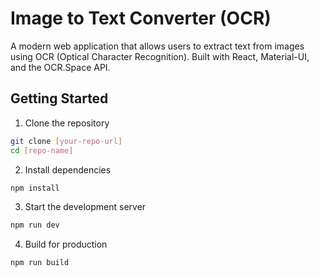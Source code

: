 # Image to Text Converter (OCR)

A modern web application that allows users to extract text from images using OCR (Optical Character Recognition). Built with React, Material-UI, and the OCR.Space API.

## Getting Started

1. Clone the repository
```bash
git clone [your-repo-url]
cd [repo-name]
```

2. Install dependencies
```bash
npm install
```

3. Start the development server
```bash
npm run dev
```

4. Build for production
```bash
npm run build
```

